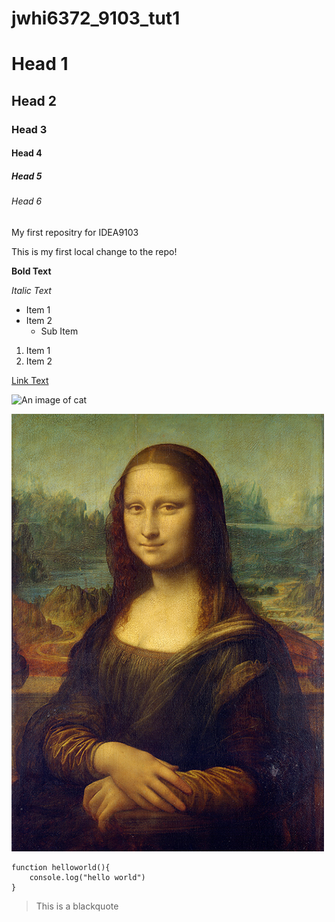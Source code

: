 # jwhi6372_9103_tut1
# Head 1
## Head 2
### Head 3
#### Head 4
##### Head 5
###### Head 6

My first repositry for IDEA9103

This is my first local change to the repo!

**Bold Text**

*Italic Text*

- Item 1
- Item 2
    - Sub Item

1. Item 1
2. Item 2

[Link Text](https://www.google.com/)

![An image of cat](http://placekitten.com/200/300)

![An image of Mona Lisa](readmeimage/Mona_Lisa_by_Leonardo_da_Vinci_500_x_700.jpg)

```
function helloworld(){
    console.log("hello world")
}
```

> This is a blackquote